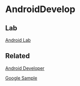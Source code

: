# AndroidDevelop
## Lab
[Android Lab](https://github.com/FreedomHappy/AndroidDevelop/tree/master/AndroidLab)
## Related
[Android Developer](https://developer.android.com/guide)

[Google Sample](https://github.com/googlesamples)
